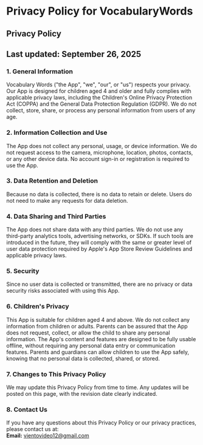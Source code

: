 # Privacy Policy for VocabularyWords

## Privacy Policy

## Last updated: September 26, 2025

### 1. General Information
Vocabulary Words ("the App", "we", "our", or "us") respects your privacy. Our App is designed for children aged 4 and older and fully complies with applicable privacy laws, including the Children's Online Privacy Protection Act (COPPA) and the General Data Protection Regulation (GDPR). We do not collect, store, share, or process any personal information from users of any age.

### 2. Information Collection and Use
The App does not collect any personal, usage, or device information. We do not request access to the camera, microphone, location, photos, contacts, or any other device data. No account sign-in or registration is required to use the App.

### 3. Data Retention and Deletion
Because no data is collected, there is no data to retain or delete. Users do not need to make any requests for data deletion.

### 4. Data Sharing and Third Parties
The App does not share data with any third parties. We do not use any third-party analytics tools, advertising networks, or SDKs. If such tools are introduced in the future, they will comply with the same or greater level of user data protection required by Apple's App Store Review Guidelines and applicable privacy laws.

### 5. Security
Since no user data is collected or transmitted, there are no privacy or data security risks associated with using this App.

### 6. Children's Privacy
This App is suitable for children aged 4 and above. We do not collect any information from children or adults. Parents can be assured that the App does not request, collect, or allow the child to share any personal information. The App's content and features are designed to be fully usable offline, without requiring any personal data entry or communication features. Parents and guardians can allow children to use the App safely, knowing that no personal data is collected, shared, or stored.

### 7. Changes to This Privacy Policy
We may update this Privacy Policy from time to time. Any updates will be posted on this page, with the revision date clearly indicated.

### 8. Contact Us
If you have any questions about this Privacy Policy or our privacy practices, please contact us at:  
**Email:** vientovideo12@gmail.com
